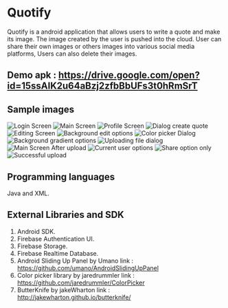 # Quotify

Quotify is a android application that allows users to write a quote and make its image. The image created by the user is pushed into the cloud. User can share their own images or others images into various social media platforms, Users can also delete their images.

## Demo apk : https://drive.google.com/open?id=15ssAIK2u64aBzj2zfbBbUFs3t0hRmSrT

## Sample images
                                                                                                          
![Login Screen](https://user-images.githubusercontent.com/24761435/41058328-219a311e-69e7-11e8-9e05-3642bcd8fe7c.png)  ![Main Screen](https://user-images.githubusercontent.com/24761435/41058361-37fd3fdc-69e7-11e8-8fa6-dc7c02e24904.png)  ![Profile Screen](https://user-images.githubusercontent.com/24761435/41058392-4ce746a4-69e7-11e8-957d-3ca54621edfd.png)  ![Dialog create quote](https://user-images.githubusercontent.com/24761435/41058417-605e856c-69e7-11e8-8dc3-2c07237705c2.png)  ![Editing Screen](https://user-images.githubusercontent.com/24761435/41058443-71790a52-69e7-11e8-924f-c54e301d2e6c.png)  ![Background edit options](https://user-images.githubusercontent.com/24761435/41058461-81a8318c-69e7-11e8-9428-ad964bf342a5.png) ![Color picker Dialog](https://user-images.githubusercontent.com/24761435/41058565-b9954e90-69e7-11e8-8003-dd5657db255a.png) ![Background gradient options](https://user-images.githubusercontent.com/24761435/41058615-db269bf4-69e7-11e8-86c3-7226b0bc6dce.png) ![Uploading file dialog](https://user-images.githubusercontent.com/24761435/41058642-edb7d0f8-69e7-11e8-8151-47e623a6f462.png)  ![Main Screen After upload](https://user-images.githubusercontent.com/24761435/41058668-021065d8-69e8-11e8-8015-e66030784b69.png) ![Current user options](https://user-images.githubusercontent.com/24761435/41058708-193eb228-69e8-11e8-8a21-7b9488499031.png) ![Share option only](https://user-images.githubusercontent.com/24761435/41058727-2adba176-69e8-11e8-8651-b6989321b796.png) ![Successful upload](https://user-images.githubusercontent.com/24761435/41058765-449309ec-69e8-11e8-9660-8e80dc4e9e13.png)

## Programming languages

Java and XML.

## External Libraries and SDK

1) Android SDK.
2) Firebase Authentication UI.
3) Firebase Storage.
4) Firebase Realtime Database.
5) Android Sliding Up Panel by Umano link : https://github.com/umano/AndroidSlidingUpPanel
6) Color picker library by jaredrummler link : https://github.com/jaredrummler/ColorPicker
7) ButterKnife by jakeWharton link : http://jakewharton.github.io/butterknife/
